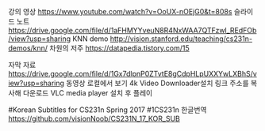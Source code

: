 강의 영상
https://www.youtube.com/watch?v=OoUX-nOEjG0&t=808s
슬라이드 노트
https://drive.google.com/file/d/1aFHMYYveuN8R4NxWAA7QTFzwl_REdFOb/view?usp=sharing
KNN demo
http://vision.stanford.edu/teaching/cs231n-demos/knn/
차원의 저주
https://datapedia.tistory.com/15



자막 자료
https://drive.google.com/file/d/1Gx7dlpnP0ZTvtE8gCdpHLpUXXYwLXBhS/view?usp=sharing
동영상 로컬에서 보기
4k Video Downloader설치
링크 주소를 복사해 다운로드
VLC media player 설치 후 플레이


#Korean Subtitles for CS231n Spring 2017
#1CS231n 한글번역
https://github.com/visionNoob/CS231N_17_KOR_SUB
